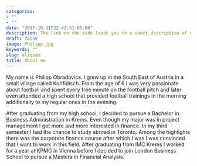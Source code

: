 ```yaml
---
categories:
- ""
- ""
date: "2017-10-31T22:42:51-05:00"
description: The link on the side leads you to a short description of myself.
draft: false
image: Philipp.jpg
keywords: ""
slug: aliquam
title: About me
---
```

My name is Philipp Obradovics. I grew up in the South East of Austria in a small village called Kohfidisch. From the age of 6 I was very passionate about football and spent every free minute on the football pitch and later even attended a high school that provided football trainings in the morning additionally to my regular ones in the evening.

After graduating from my high school, I decided to pursue a Bachelor in Business Administration in Krems. Even though my major was in project management I got more and more interested in finance. In my third semester I had the chance to study abroad in Toronto. Among the highlights there was the corporate finance course after which I was I was convinced that I want to work in this field.
After graduating from IMC Krems I worked for a year at KPMG in Vienna before I decided to join London Business School to pursue a Masters in Financial Analysis.
